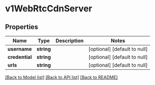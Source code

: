 # v1WebRtcCdnServer

## Properties
Name | Type | Description | Notes
------------ | ------------- | ------------- | -------------
**username** | **string** |  | [optional] [default to null]
**credential** | **string** |  | [optional] [default to null]
**urls** | **string** |  | [optional] [default to null]

[[Back to Model list]](../README.md#documentation-for-models) [[Back to API list]](../README.md#documentation-for-api-endpoints) [[Back to README]](../README.md)



